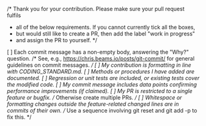 /* Thank you for your contribution. Please make sure your pull request fulfils
 * all of the below requirements. If you cannot currently tick all the boxes,
 * but would still like to create a PR, then add the label "work in progress"
 * and assign the PR to yourself. */

[ ] Each commit message has a non-empty body, answering the "Why?" question. /*
See, e.g., https://chris.beams.io/posts/git-commit/ for general guidelines on
commit messages. */
[ ] My contribution is formatting in line with CODING_STANDARD.md.
[ ] Methods or procedures I have added are documented.
[ ] Regression or unit tests are included, or existing tests cover the modified
code.
[ ] My commit message includes data points confirming performance improvements
(if claimed).
[ ] My PR is restricted to a single feature or bugfix. /* Otherwise create
multiple PRs. */
[ ] Whitespace or formatting changes outside the feature-related changed lines
are in commits of their own. /* Use a sequence involving git reset and git add
-p to fix this. */
